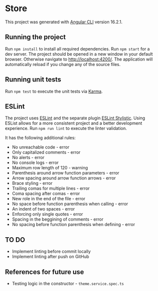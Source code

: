 # Store

This project was generated with [Angular CLI](https://github.com/angular/angular-cli) version 16.2.1.

## Running the project

Run `npm install` to install all required dependencies.
Run `npm start` for a dev server. The project should be opened in a new window in your default browser. Otherwise navigate to [http://localhost:4200/](http://localhost:4200/). The application will automatically reload if you change any of the source files.

## Running unit tests

Run `npm test` to execute the unit tests via [Karma](https://karma-runner.github.io).

## ESLint

The project uses [ESLint](https://eslint.org/) and the separate plugin [ESLint Stylistic](https://eslint.style).
Using ESList allows for a more consistent project and a better development experience.
Run `npm run lint` to execute the linter validation.

It has the following additional rules:
- No unreachable code - error
- Only capitalized comments - error
- No alerts - error
- No console logs - error
- Maximum row length of 120 - warning
- Parenthesis around arrow function parameters - error
- Arrow spacing around arrow function arrows - error
- Brace styling - error
- Trailing comas for multiple lines - error
- Coma spacing after comas - error
- New role in the end of the file - error
- No space before function parenthesis when calling - error
- An indent of two spaces - error
- Enforcing only single quotes - error
- Spacing in the beggining of comments - error
- No spacing before function parenthesis when defining - error

## TO DO

- Implement linting before commit locally
- Implement linting after push on GitHub

## References for future use
- Testing logic in the constructor - `theme.service.spec.ts`
